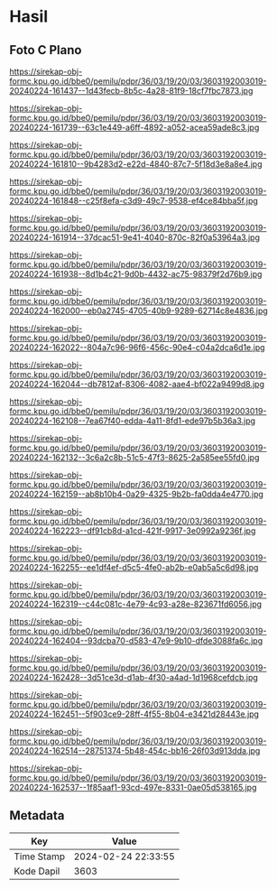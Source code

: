 # Hasil

## Foto C Plano

https://sirekap-obj-formc.kpu.go.id/bbe0/pemilu/pdpr/36/03/19/20/03/3603192003019-20240224-161437--1d43fecb-8b5c-4a28-81f9-18cf7fbc7873.jpg

https://sirekap-obj-formc.kpu.go.id/bbe0/pemilu/pdpr/36/03/19/20/03/3603192003019-20240224-161739--63c1e449-a6ff-4892-a052-acea59ade8c3.jpg

https://sirekap-obj-formc.kpu.go.id/bbe0/pemilu/pdpr/36/03/19/20/03/3603192003019-20240224-161810--9b4283d2-e22d-4840-87c7-5f18d3e8a8e4.jpg

https://sirekap-obj-formc.kpu.go.id/bbe0/pemilu/pdpr/36/03/19/20/03/3603192003019-20240224-161848--c25f8efa-c3d9-49c7-9538-ef4ce84bba5f.jpg

https://sirekap-obj-formc.kpu.go.id/bbe0/pemilu/pdpr/36/03/19/20/03/3603192003019-20240224-161914--37dcac51-9e41-4040-870c-82f0a53964a3.jpg

https://sirekap-obj-formc.kpu.go.id/bbe0/pemilu/pdpr/36/03/19/20/03/3603192003019-20240224-161938--8d1b4c21-9d0b-4432-ac75-98379f2d76b9.jpg

https://sirekap-obj-formc.kpu.go.id/bbe0/pemilu/pdpr/36/03/19/20/03/3603192003019-20240224-162000--eb0a2745-4705-40b9-9289-62714c8e4836.jpg

https://sirekap-obj-formc.kpu.go.id/bbe0/pemilu/pdpr/36/03/19/20/03/3603192003019-20240224-162022--804a7c96-96f6-456c-90e4-c04a2dca6d1e.jpg

https://sirekap-obj-formc.kpu.go.id/bbe0/pemilu/pdpr/36/03/19/20/03/3603192003019-20240224-162044--db7812af-8306-4082-aae4-bf022a9499d8.jpg

https://sirekap-obj-formc.kpu.go.id/bbe0/pemilu/pdpr/36/03/19/20/03/3603192003019-20240224-162108--7ea67f40-edda-4a11-8fd1-ede97b5b36a3.jpg

https://sirekap-obj-formc.kpu.go.id/bbe0/pemilu/pdpr/36/03/19/20/03/3603192003019-20240224-162132--3c6a2c8b-51c5-47f3-8625-2a585ee55fd0.jpg

https://sirekap-obj-formc.kpu.go.id/bbe0/pemilu/pdpr/36/03/19/20/03/3603192003019-20240224-162159--ab8b10b4-0a29-4325-9b2b-fa0dda4e4770.jpg

https://sirekap-obj-formc.kpu.go.id/bbe0/pemilu/pdpr/36/03/19/20/03/3603192003019-20240224-162223--df91cb8d-a1cd-421f-9917-3e0992a9236f.jpg

https://sirekap-obj-formc.kpu.go.id/bbe0/pemilu/pdpr/36/03/19/20/03/3603192003019-20240224-162255--ee1df4ef-d5c5-4fe0-ab2b-e0ab5a5c6d98.jpg

https://sirekap-obj-formc.kpu.go.id/bbe0/pemilu/pdpr/36/03/19/20/03/3603192003019-20240224-162319--c44c081c-4e79-4c93-a28e-823671fd6056.jpg

https://sirekap-obj-formc.kpu.go.id/bbe0/pemilu/pdpr/36/03/19/20/03/3603192003019-20240224-162404--93dcba70-d583-47e9-9b10-dfde3088fa6c.jpg

https://sirekap-obj-formc.kpu.go.id/bbe0/pemilu/pdpr/36/03/19/20/03/3603192003019-20240224-162428--3d51ce3d-d1ab-4f30-a4ad-1d1968cefdcb.jpg

https://sirekap-obj-formc.kpu.go.id/bbe0/pemilu/pdpr/36/03/19/20/03/3603192003019-20240224-162451--5f903ce9-28ff-4f55-8b04-e3421d28443e.jpg

https://sirekap-obj-formc.kpu.go.id/bbe0/pemilu/pdpr/36/03/19/20/03/3603192003019-20240224-162514--28751374-5b48-454c-bb16-26f03d913dda.jpg

https://sirekap-obj-formc.kpu.go.id/bbe0/pemilu/pdpr/36/03/19/20/03/3603192003019-20240224-162537--1f85aaf1-93cd-497e-8331-0ae05d538165.jpg


## Metadata

| Key        | Value               |
| ---------- | ------------------- |
| Time Stamp | 2024-02-24 22:33:55 |
| Kode Dapil | 3603                |




